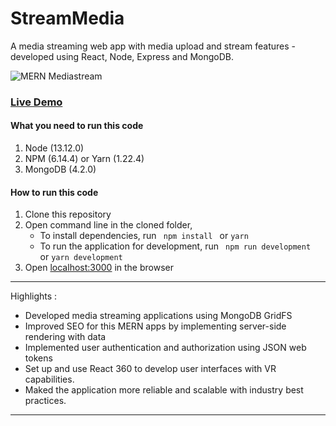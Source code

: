 # StreamMedia

A media streaming web app with media upload and stream features - developed using React, Node, Express and MongoDB.

![MERN Mediastream](https://s3.amazonaws.com/mernbook/git+/mediastream.png "MERN Mediastream")

### [Live Demo](http://mediastream2.mernbook.com/ "MERN Mediastream")

#### What you need to run this code
1. Node (13.12.0)
2. NPM (6.14.4) or Yarn (1.22.4)
3. MongoDB (4.2.0)

####  How to run this code
1. Clone this repository
2. Open command line in the cloned folder,
   - To install dependencies, run ```  npm install  ``` or ``` yarn ```
   - To run the application for development, run ```  npm run development  ``` or ``` yarn development ```
4. Open [localhost:3000](http://localhost:3000/) in the browser
----

Highlights :

- Developed media streaming applications using MongoDB GridFS
- Improved SEO for this MERN apps by implementing server-side rendering with data
- Implemented user authentication and authorization using JSON web tokens
- Set up and use React 360 to develop user interfaces with VR capabilities.
- Maked the application more reliable and scalable with industry best practices.

---
